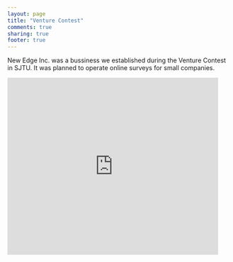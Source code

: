 ```yaml
---
layout: page
title: "Venture Contest"
comments: true
sharing: true
footer: true
---
```


New Edge Inc. was a bussiness we established during the Venture Contest in SJTU. It was planned to operate online surveys for small companies.

<iframe src="http://www.slideshare.net/slideshow/embed_code/15362518" width="476" height="400" frameborder="0" marginwidth="0" marginheight="0" scrolling="no"></iframe>